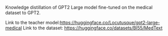 Knowledge distillation of GPT2 Large model fine-tuned on the medical dataset to GPT2. 

Link to the teacher model:https://huggingface.co/Locutusque/gpt2-large-medical
Link to the dataset: https://huggingface.co/datasets/BI55/MedText


